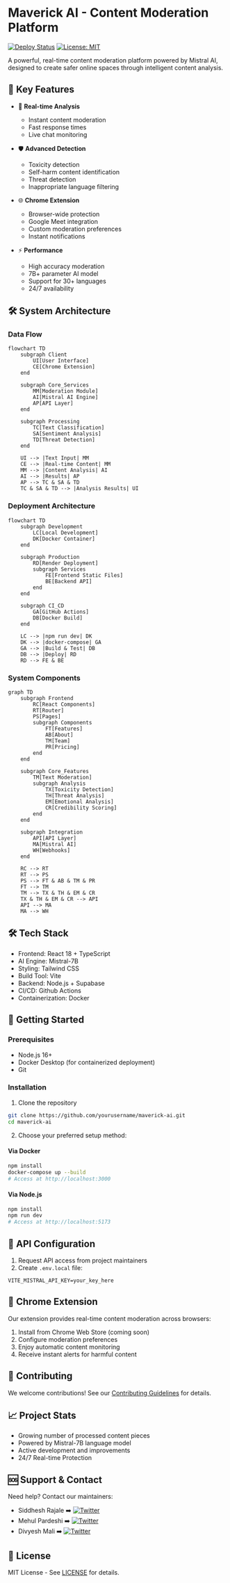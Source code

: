 # Maverick AI - Content Moderation Platform

[![Deploy Status](https://img.shields.io/badge/deploy-live-success)](https://maverick-ai.onrender.com/)
[![License: MIT](https://img.shields.io/badge/License-MIT-yellow.svg)](https://opensource.org/licenses/MIT)

A powerful, real-time content moderation platform powered by Mistral AI, designed to create safer online spaces through intelligent content analysis.

## 🌟 Key Features

+ 🚀 **Real-time Analysis**
  - Instant content moderation
  - Fast response times
  - Live chat monitoring

+ 🛡️ **Advanced Detection**
  - Toxicity detection
  - Self-harm content identification
  - Threat detection
  - Inappropriate language filtering

+ 🌐 **Chrome Extension**
  - Browser-wide protection
  - Google Meet integration
  - Custom moderation preferences
  - Instant notifications

+ ⚡ **Performance**
  - High accuracy moderation
  - 7B+ parameter AI model
  - Support for 30+ languages
  - 24/7 availability

## 🛠 System Architecture

### Data Flow
```mermaid
flowchart TD
    subgraph Client
        UI[User Interface]
        CE[Chrome Extension]
    end

    subgraph Core_Services
        MM[Moderation Module]
        AI[Mistral AI Engine]
        AP[API Layer]
    end

    subgraph Processing
        TC[Text Classification]
        SA[Sentiment Analysis]
        TD[Threat Detection]
    end

    UI --> |Text Input| MM
    CE --> |Real-time Content| MM
    MM --> |Content Analysis| AI
    AI --> |Results| AP
    AP --> TC & SA & TD
    TC & SA & TD --> |Analysis Results| UI
```

### Deployment Architecture
```mermaid
flowchart TD
    subgraph Development
        LC[Local Development]
        DK[Docker Container]
    end

    subgraph Production
        RD[Render Deployment]
        subgraph Services
            FE[Frontend Static Files]
            BE[Backend API]
        end
    end

    subgraph CI_CD
        GA[GitHub Actions]
        DB[Docker Build]
    end

    LC --> |npm run dev| DK
    DK --> |docker-compose| GA
    GA --> |Build & Test| DB
    DB --> |Deploy| RD
    RD --> FE & BE
```

### System Components
```mermaid
graph TD
    subgraph Frontend
        RC[React Components]
        RT[Router]
        PS[Pages]
        subgraph Components
            FT[Features]
            AB[About]
            TM[Team]
            PR[Pricing]
        end
    end

    subgraph Core_Features
        TM[Text Moderation]
        subgraph Analysis
            TX[Toxicity Detection]
            TH[Threat Analysis]
            EM[Emotional Analysis]
            CR[Credibility Scoring]
        end
    end

    subgraph Integration
        API[API Layer]
        MA[Mistral AI]
        WH[Webhooks]
    end

    RC --> RT
    RT --> PS
    PS --> FT & AB & TM & PR
    FT --> TM
    TM --> TX & TH & EM & CR
    TX & TH & EM & CR --> API
    API --> MA
    MA --> WH
```

## 🛠️ Tech Stack

- Frontend: React 18 + TypeScript
- AI Engine: Mistral-7B
- Styling: Tailwind CSS
- Build Tool: Vite
- Backend: Node.js + Supabase
- CI/CD: Github Actions
- Containerization: Docker

## 🚀 Getting Started

### Prerequisites
- Node.js 16+
- Docker Desktop (for containerized deployment)
- Git

### Installation

1. Clone the repository
```bash
git clone https://github.com/yourusername/maverick-ai.git
cd maverick-ai
```

2. Choose your preferred setup method:

#### Via Docker
```bash
npm install
docker-compose up --build
# Access at http://localhost:3000
```

#### Via Node.js
```bash
npm install
npm run dev
# Access at http://localhost:5173
```

## 🔑 API Configuration

1. Request API access from project maintainers
2. Create `.env.local` file:
```env
VITE_MISTRAL_API_KEY=your_key_here
```

## 🧩 Chrome Extension

Our extension provides real-time content moderation across browsers:

1. Install from Chrome Web Store (coming soon)
2. Configure moderation preferences
3. Enjoy automatic content monitoring
4. Receive instant alerts for harmful content

## 🤝 Contributing

We welcome contributions! See our [Contributing Guidelines](CONTRIBUTING.md) for details.

## 📈 Project Stats

- Growing number of processed content pieces
- Powered by Mistral-7B language model
- Active development and improvements
- 24/7 Real-time Protection

## 🆘 Support & Contact

Need help? Contact our maintainers:

- Siddhesh Rajale ➡️ [![Twitter](https://img.shields.io/twitter/follow/Siddhesh_Rajale?style=social)](https://twitter.com/intent/follow?screen_name=Scholar_js)
- Mehul Pardeshi ➡️ [![Twitter](https://img.shields.io/twitter/follow/Mehul_Pardeshi?style=social)](https://twitter.com/intent/follow?screen_name=MehulPardeshi2)
- Divyesh Mali ➡️ [![Twitter](https://img.shields.io/twitter/follow/Divyesh_Mali?style=social)](https://twitter.com/intent/follow?screen_name=divyesh_mali_)

## 📄 License

MIT License - See [LICENSE](LICENSE) for details.
